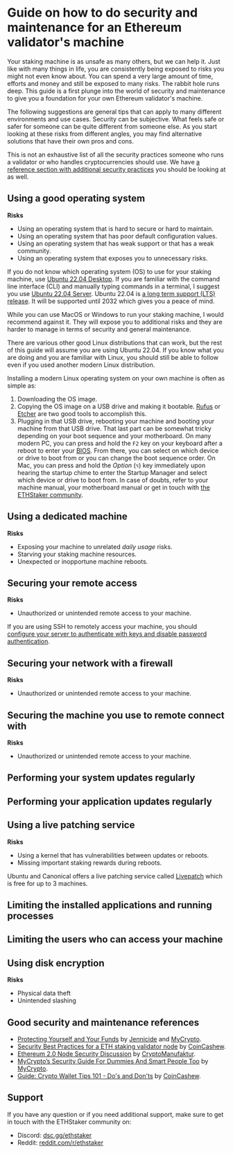 # Guide on how to do security and maintenance for an Ethereum validator's machine

Your staking machine is as unsafe as many others, but we can help it. Just like with many things in life, you are consistently being exposed to risks you might not even know about. You can spend a very large amount of time, efforts and money and still be exposed to many risks. The rabbit hole runs deep. This guide is a first plunge into the world of security and maintenance to give you a foundation for your own Ethereum validator's machine.

The following suggestions are general tips that can apply to many different environments and use cases. Security can be subjective. What feels safe or safer for someone can be quite different from someone else. As you start looking at these risks from different angles, you may find alternative solutions that have their own pros and cons.

This is not an exhaustive list of all the security practices someone who runs a validator or who handles cryptocurrencies should use. We have [a reference section with additional security practices](#good-security-and-maintenance-references) you should be looking at as well.

## Using a good operating system

**Risks**

* Using an operating system that is hard to secure or hard to maintain.
* Using an operating system that has poor default configuration values.
* Using an operating system that has weak support or that has a weak community.
* Using an operating system that exposes you to unnecessary risks.

If you do not know which operating system (OS) to use for your staking machine, use [Ubuntu 22.04 Desktop](https://ubuntu.com/download/desktop). If you are familiar with the command line interface (CLI) and manually typing commands in a terminal, I suggest you use [Ubuntu 22.04 Server](https://ubuntu.com/download/server). Ubuntu 22.04 is [a long term support (LTS) release](https://ubuntu.com/blog/what-is-an-ubuntu-lts-release). It will be supported until 2032 which gives you a peace of mind.

While you can use MacOS or Windows to run your staking machine, I would recommend against it. They will expose you to additional risks and they are harder to manage in terms of security and general maintenance.

There are various other good Linux distributions that can work, but the rest of this guide will assume you are using Ubuntu 22.04. If you know what you are doing and you are familiar with Linux, you should still be able to follow even if you used another modern Linux distribution.

Installing a modern Linux operating system on your own machine is often as simple as:

1. Downloading the OS image.
2. Copying the OS image on a USB drive and making it bootable. [Rufus](https://rufus.ie/en/) or [Etcher](https://www.balena.io/etcher/) are two good tools to accomplish this.
3. Plugging in that USB drive, rebooting your machine and booting your machine from that USB drive. That last part can be somewhat tricky depending on your boot sequence and your motherboard. On many modern PC, you can press and hold the `F2` key on your keyboard after a reboot to enter your [BIOS](https://en.wikipedia.org/wiki/BIOS). From there, you can select on which device or drive to boot from or you can change the boot sequence order. On Mac, you can press and hold the *Option* (`⌥`) key immediately upon hearing the startup chime to enter the Startup Manager and select which device or drive to boot from. In case of doubts, refer to your machine manual, your motherboard manual or get in touch with [the ETHStaker community](#support).

## Using a dedicated machine

**Risks**

* Exposing your machine to unrelated *daily usage* risks.
* Starving your staking machine resources.
* Unexpected or inopportune machine reboots.

## Securing your remote access

**Risks**

* Unauthorized or unintended remote access to your machine.

If you are using SSH to remotely access your machine, you should [configure your server to authenticate with keys and disable password authentication](https://www.digitalocean.com/community/tutorials/how-to-configure-ssh-key-based-authentication-on-a-linux-server).

## Securing your network with a firewall

**Risks**

* Unauthorized or unintended remote access to your machine.

## Securing the machine you use to remote connect with

**Risks**

* Unauthorized or unintended remote access to your machine.

## Performing your system updates regularly

## Performing your application updates regularly

## Using a live patching service

**Risks**

* Using a kernel that has vulnerabilities between updates or reboots.
* Missing important staking rewards during reboots.

Ubuntu and Canonical offers a live patching service called [Livepatch](https://ubuntu.com/security/livepatch) which is free for up to 3 machines.

## Limiting the installed applications and running processes

## Limiting the users who can access your machine

## Using disk encryption

**Risks**

* Physical data theft
* Unintended slashing

## Good security and maintenance references

* [Protecting Yourself and Your Funds](https://support.mycrypto.com/staying-safe/protecting-yourself-and-your-funds) by [Jennicide](https://twitter.com/Jennicide) and [MyCrypto](https://mycrypto.com/).
* [Security Best Practices for a ETH staking validator node](https://www.coincashew.com/coins/overview-eth/guide-or-security-best-practices-for-a-eth2-validator-beaconchain-node) by [CoinCashew](https://www.coincashew.com/).
* [Ethereum 2.0 Node Security Discussion](https://youtu.be/hHtvCGlPz-o) by [CryptoManufaktur](https://www.cryptomanufaktur.io/).
* [MyCrypto’s Security Guide For Dummies And Smart People Too](https://blog.mycrypto.com/mycrypto-s-security-guide-for-dummies-and-smart-people-too) by [MyCrypto](https://mycrypto.com/).
* [Guide: Crypto Wallet Tips 101 - Do's and Don'ts](https://www.coincashew.com/wallets/guide-wallet-tips-101-dos-and-donts) by [CoinCashew](https://www.coincashew.com/).

## Support

If you have any question or if you need additional support, make sure to get in touch with the ETHStaker community on:

* Discord: [dsc.gg/ethstaker](https://dsc.gg/ethstaker)
* Reddit: [reddit.com/r/ethstaker](https://www.reddit.com/r/ethstaker/)
